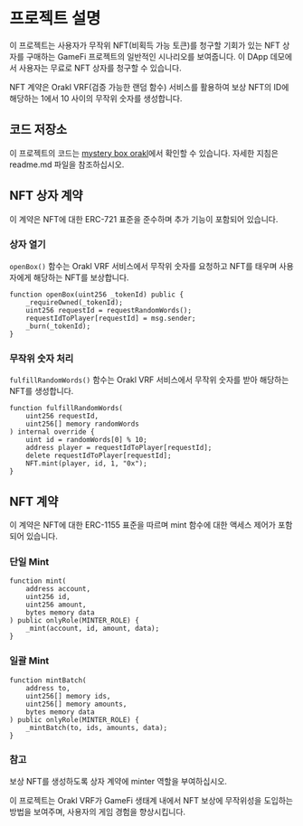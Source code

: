 # 프로젝트 설명

이 프로젝트는 사용자가 무작위 NFT(비획득 가능 토큰)를 청구할 기회가 있는 NFT 상자를 구매하는 GameFi 프로젝트의 일반적인 시나리오를 보여줍니다. 이 DApp 데모에서 사용자는 무료로 NFT 상자를 청구할 수 있습니다.

NFT 계약은 Orakl VRF(검증 가능한 랜덤 함수) 서비스를 활용하여 보상 NFT의 ID에 해당하는 1에서 10 사이의 무작위 숫자를 생성합니다.

## 코드 저장소

이 프로젝트의 코드는 [mystery box orakl](https://github.com/Bisonai/orakl-demo-mystery-box)에서 확인할 수 있습니다. 자세한 지침은 readme.md 파일을 참조하십시오.

## NFT 상자 계약

이 계약은 NFT에 대한 ERC-721 표준을 준수하며 추가 기능이 포함되어 있습니다.

### 상자 열기

`openBox()` 함수는 Orakl VRF 서비스에서 무작위 숫자를 요청하고 NFT를 태우며 사용자에게 해당하는 NFT를 보상합니다.

```solidity
function openBox(uint256 _tokenId) public {
    _requireOwned(_tokenId);
    uint256 requestId = requestRandomWords();
    requestIdToPlayer[requestId] = msg.sender;
    _burn(_tokenId);
}
```

### 무작위 숫자 처리

`fulfillRandomWords()` 함수는 Orakl VRF 서비스에서 무작위 숫자를 받아 해당하는 NFT를 생성합니다.

```solidity
function fulfillRandomWords(
    uint256 requestId,
    uint256[] memory randomWords
) internal override {
    uint id = randomWords[0] % 10;
    address player = requestIdToPlayer[requestId];
    delete requestIdToPlayer[requestId];
    NFT.mint(player, id, 1, "0x");
}
```

## NFT 계약

이 계약은 NFT에 대한 ERC-1155 표준을 따르며 mint 함수에 대한 액세스 제어가 포함되어 있습니다.

### 단일 Mint

```solidity
function mint(
    address account,
    uint256 id,
    uint256 amount,
    bytes memory data
) public onlyRole(MINTER_ROLE) {
    _mint(account, id, amount, data);
}
```

### 일괄 Mint

```solidity
function mintBatch(
    address to,
    uint256[] memory ids,
    uint256[] memory amounts,
    bytes memory data
) public onlyRole(MINTER_ROLE) {
    _mintBatch(to, ids, amounts, data);
}
```

### 참고

보상 NFT를 생성하도록 상자 계약에 minter 역할을 부여하십시오.

이 프로젝트는 Orakl VRF가 GameFi 생태계 내에서 NFT 보상에 무작위성을 도입하는 방법을 보여주며, 사용자의 게임 경험을 향상시킵니다.
